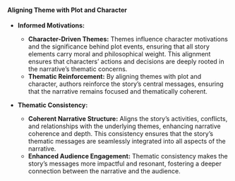 #### **Aligning Theme with Plot and Character**

- **Informed Motivations:**

  - **Character-Driven Themes:** Themes influence character motivations and the significance behind plot events, ensuring that all story elements carry moral and philosophical weight. This alignment ensures that characters’ actions and decisions are deeply rooted in the narrative’s thematic concerns.
  - **Thematic Reinforcement:** By aligning themes with plot and character, authors reinforce the story’s central messages, ensuring that the narrative remains focused and thematically coherent.

- **Thematic Consistency:**
  - **Coherent Narrative Structure:** Aligns the story’s activities, conflicts, and relationships with the underlying themes, enhancing narrative coherence and depth. This consistency ensures that the story’s thematic messages are seamlessly integrated into all aspects of the narrative.
  - **Enhanced Audience Engagement:** Thematic consistency makes the story’s messages more impactful and resonant, fostering a deeper connection between the narrative and the audience.
